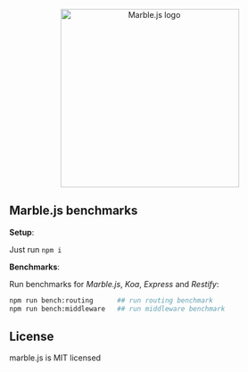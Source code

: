 <p align="center">
  <a href="http://marblejs.com">
    <img src="https://github.com/marblejs/marble/blob/master/assets/logo.png?raw=true" width="320" alt="Marble.js logo"/>
  </a>
</p>

## Marble.js benchmarks

**Setup**:

Just run `npm i`

**Benchmarks**:

Run benchmarks for *Marble.js*, *Koa*, *Express* and *Restify*:
```bash
npm run bench:routing      ## run routing benchmark
npm run bench:middleware   ## run middleware benchmark
```

## License

marble.js is MIT licensed
